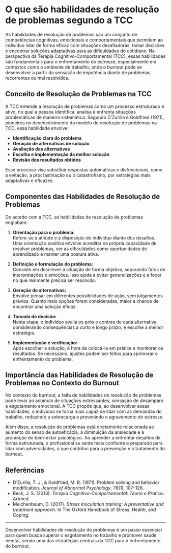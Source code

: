 # O que são habilidades de resolução de problemas segundo a TCC

As habilidades de resolução de problemas são um conjunto de competências cognitivas, emocionais e comportamentais que permitem ao indivíduo lidar de forma eficaz com situações desafiadoras, tomar decisões e encontrar soluções adaptativas para as dificuldades do cotidiano. Na perspectiva da Terapia Cognitivo-Comportamental (TCC), essas habilidades são fundamentais para o enfrentamento do estresse, especialmente em contextos como o ambiente de trabalho, onde o burnout pode se desenvolver a partir da sensação de impotência diante de problemas recorrentes ou mal resolvidos.

## Conceito de Resolução de Problemas na TCC

A TCC entende a resolução de problemas como um processo estruturado e ativo, no qual a pessoa identifica, analisa e enfrenta situações problemáticas de maneira sistemática. Segundo D’Zurilla e Goldfried (1971), pioneiros no desenvolvimento do modelo de resolução de problemas na TCC, essa habilidade envolve:

- **Identificação clara do problema**
- **Geração de alternativas de solução**
- **Avaliação das alternativas**
- **Escolha e implementação da melhor solução**
- **Revisão dos resultados obtidos**

Esse processo visa substituir respostas automáticas e disfuncionais, como a evitação, a procrastinação ou o catastrofismo, por estratégias mais adaptativas e eficazes.

## Componentes das Habilidades de Resolução de Problemas

De acordo com a TCC, as habilidades de resolução de problemas englobam:

1. **Orientação para o problema:**  
   Refere-se à atitude e à disposição do indivíduo diante dos desafios. Uma orientação positiva envolve acreditar na própria capacidade de resolver problemas, ver as dificuldades como oportunidades de aprendizado e manter uma postura ativa.

2. **Definição e formulação do problema:**  
   Consiste em descrever a situação de forma objetiva, separando fatos de interpretações e emoções. Isso ajuda a evitar generalizações e a focar no que realmente precisa ser resolvido.

3. **Geração de alternativas:**  
   Envolve pensar em diferentes possibilidades de ação, sem julgamentos prévios. Quanto mais opções forem consideradas, maior a chance de encontrar uma solução eficaz.

4. **Tomada de decisão:**  
   Nesta etapa, o indivíduo avalia os prós e contras de cada alternativa, considerando consequências a curto e longo prazo, e escolhe a melhor estratégia.

5. **Implementação e verificação:**  
   Após escolher a solução, é hora de colocá-la em prática e monitorar os resultados. Se necessário, ajustes podem ser feitos para aprimorar o enfrentamento do problema.

## Importância das Habilidades de Resolução de Problemas no Contexto do Burnout

No contexto do burnout, a falta de habilidades de resolução de problemas pode levar ao acúmulo de situações estressantes, sensação de desamparo e esgotamento emocional. A TCC propõe que, ao desenvolver essas habilidades, o indivíduo se torna mais capaz de lidar com as demandas do trabalho, reduzindo a sobrecarga e prevenindo o agravamento do estresse.

Além disso, a resolução de problemas está diretamente relacionada ao aumento do senso de autoeficácia, à diminuição da ansiedade e à promoção do bem-estar psicológico. Ao aprender a enfrentar desafios de forma estruturada, o profissional se sente mais confiante e preparado para lidar com adversidades, o que contribui para a prevenção e o tratamento do burnout.

## Referências

- D’Zurilla, T. J., & Goldfried, M. R. (1971). Problem solving and behavior modification. *Journal of Abnormal Psychology*, 78(1), 107–126.
- Beck, J. S. (2013). *Terapia Cognitivo-Comportamental: Teoria e Prática*. Artmed.
- Meichenbaum, D. (2017). *Stress inoculation training: A preventative and treatment approach*. In The Oxford Handbook of Stress, Health, and Coping.

---

Desenvolver habilidades de resolução de problemas é um passo essencial para quem busca superar o esgotamento no trabalho e promover saúde mental, sendo uma das estratégias centrais da TCC para o enfrentamento do burnout.